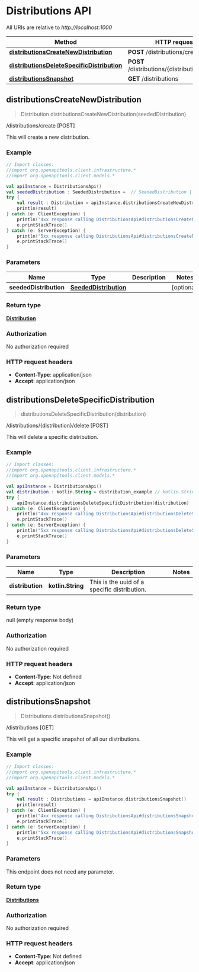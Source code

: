 # Distributions API

All URIs are relative to *http://localhost:1000*

Method | HTTP request | Description
------------- | ------------- | -------------
[**distributionsCreateNewDistribution**](DistributionsApi.md#distributionscreatenewdistribution) | **POST** /distributions/create | /distributions/create [POST]
[**distributionsDeleteSpecificDistribution**](DistributionsApi.md#distributionsdeletespecificdistribution) | **POST** /distributions/\{distribution\}/delete | /distributions/\{distribution\}/delete [POST]
[**distributionsSnapshot**](DistributionsApi.md#distributionssnapshot) | **GET** /distributions | /distributions [GET]


<a id="distributionsCreateNewDistribution"></a>
## **distributionsCreateNewDistribution**
> Distribution distributionsCreateNewDistribution(seededDistribution)

/distributions/create [POST]

This will create a new distribution.

### Example
```kotlin
// Import classes:
//import org.openapitools.client.infrastructure.*
//import org.openapitools.client.models.*

val apiInstance = DistributionsApi()
val seededDistribution : SeededDistribution =  // SeededDistribution | 
try {
    val result : Distribution = apiInstance.distributionsCreateNewDistribution(seededDistribution)
    println(result)
} catch (e: ClientException) {
    println("4xx response calling DistributionsApi#distributionsCreateNewDistribution")
    e.printStackTrace()
} catch (e: ServerException) {
    println("5xx response calling DistributionsApi#distributionsCreateNewDistribution")
    e.printStackTrace()
}
```

### Parameters

Name | Type | Description  | Notes
------------- | ------------- | ------------- | -------------
 **seededDistribution** | [**SeededDistribution**](SeededDistribution.md)|  | [optional]

### Return type

[**Distribution**](Distribution.md)

### Authorization

No authorization required

### HTTP request headers

 - **Content-Type**: application/json
 - **Accept**: application/json

<a id="distributionsDeleteSpecificDistribution"></a>
## **distributionsDeleteSpecificDistribution**
> distributionsDeleteSpecificDistribution(distribution)

/distributions/\{distribution\}/delete [POST]

This will delete a specific distribution.

### Example
```kotlin
// Import classes:
//import org.openapitools.client.infrastructure.*
//import org.openapitools.client.models.*

val apiInstance = DistributionsApi()
val distribution : kotlin.String = distribution_example // kotlin.String | This is the uuid of a specific distribution.
try {
    apiInstance.distributionsDeleteSpecificDistribution(distribution)
} catch (e: ClientException) {
    println("4xx response calling DistributionsApi#distributionsDeleteSpecificDistribution")
    e.printStackTrace()
} catch (e: ServerException) {
    println("5xx response calling DistributionsApi#distributionsDeleteSpecificDistribution")
    e.printStackTrace()
}
```

### Parameters

Name | Type | Description  | Notes
------------- | ------------- | ------------- | -------------
 **distribution** | **kotlin.String**| This is the uuid of a specific distribution. |

### Return type

null (empty response body)

### Authorization

No authorization required

### HTTP request headers

 - **Content-Type**: Not defined
 - **Accept**: application/json

<a id="distributionsSnapshot"></a>
## **distributionsSnapshot**
> Distributions distributionsSnapshot()

/distributions [GET]

This will get a specific snapshot of all our distributions.

### Example
```kotlin
// Import classes:
//import org.openapitools.client.infrastructure.*
//import org.openapitools.client.models.*

val apiInstance = DistributionsApi()
try {
    val result : Distributions = apiInstance.distributionsSnapshot()
    println(result)
} catch (e: ClientException) {
    println("4xx response calling DistributionsApi#distributionsSnapshot")
    e.printStackTrace()
} catch (e: ServerException) {
    println("5xx response calling DistributionsApi#distributionsSnapshot")
    e.printStackTrace()
}
```

### Parameters
This endpoint does not need any parameter.

### Return type

[**Distributions**](Distributions.md)

### Authorization

No authorization required

### HTTP request headers

 - **Content-Type**: Not defined
 - **Accept**: application/json

